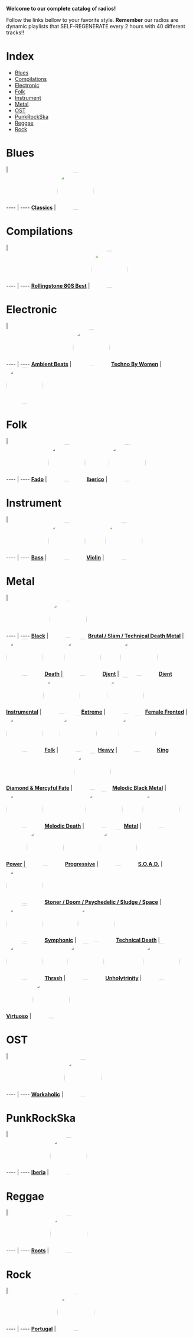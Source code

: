 
<style>
figure {
  border: 0px #cccccc solid;
  padding: 4px;
  margin: auto;
  align: center;
}
</style>
**Welcome to our complete catalog of radios!**

Follow the links bellow to your favorite style. **Remember** our radios
are dynamic playlists that SELF-REGENERATE every 2 hours with 40 different
tracks!!

# Index

* [Blues](#Blues)
* [Compilations](#Compilations)
* [Electronic](#Electronic)
* [Folk](#Folk)
* [Instrument](#Instrument)
* [Metal](#Metal)
* [OST](#OST)
* [PunkRockSka](#PunkRockSka)
* [Reggae](#Reggae)
* [Rock](#Rock)

# Blues

  |  
 ---- | ---- 
[**Classics**](https://radioninjapirata.github.io/radio_bluesclassics.html) | <a href="https://radioninjapirata.github.io/radio_bluesclassics.html" target="_blank"><img src="https://mosaic.scdn.co/640/ab67616d0000b2735a2575791c80e9837cdc1992ab67616d0000b2737f6015c236587b6ad063b16cab67616d0000b273c55aa772b36b45c9c8d6c973ab67616d0000b273e839beba9982c0570dda7b56" height="100" width="auto" style="border-radius:50%"></a>

# Compilations

  |  
 ---- | ---- 
[**Rollingstone 80S Best**](https://radioninjapirata.github.io/radio_rollingbest80s.html) | <a href="https://radioninjapirata.github.io/radio_rollingbest80s.html" target="_blank"><img src="https://mosaic.scdn.co/640/ab67616d0000b273008cfa8fb96ef0befcbc615aab67616d0000b27368384dd85fd5e95831252f60ab67616d0000b27371e71a75f470752c8eb16cbbab67616d0000b273e56fa8c916dc6ce419dcf557" height="100" width="auto" style="border-radius:50%"></a>

# Electronic

  |  
 ---- | ---- 
[**Ambient Beats**](https://radioninjapirata.github.io/radio_ambbeat.html) | <a href="https://radioninjapirata.github.io/radio_ambbeat.html" target="_blank"><img src="https://mosaic.scdn.co/640/ab67616d0000b2736ebb81c6b8351c2be060cb7bab67616d0000b2737acfdf9781bd0ca9f0a078ecab67616d0000b273ce1d3cec55424bf7c98c1859ab67616d0000b273f35e1be93f1db4248d521734" height="100" width="auto" style="border-radius:50%"></a>
[**Techno By Women**](https://radioninjapirata.github.io/radio_technowomen.html) | <a href="https://radioninjapirata.github.io/radio_technowomen.html" target="_blank"><img src="https://mosaic.scdn.co/640/ab67616d0000b27372758fd4a12431c04d7c1e10ab67616d0000b2739e918ea8428573df98e7596eab67616d0000b273d1c39badb8a7e6e980f01528ab67616d0000b273d258f3fa410d1447ed30f575" height="100" width="auto" style="border-radius:50%"></a>

# Folk

  |  
 ---- | ---- 
[**Fado**](https://radioninjapirata.github.io/radio_fado.html) | <a href="https://radioninjapirata.github.io/radio_fado.html" target="_blank"><img src="https://mosaic.scdn.co/640/ab67616d0000b2733c01c4ad5c910b2e042d33a0ab67616d0000b27344dbf5f95f9e092b49fa6797ab67616d0000b27385c476eb2179a520b837bac0ab67616d0000b273f18bde9d9751ebfdbb4bbd62" height="100" width="auto" style="border-radius:50%"></a>
[**Iberico**](https://radioninjapirata.github.io/radio_folkiberico.html) | <a href="https://radioninjapirata.github.io/radio_folkiberico.html" target="_blank"><img src="https://mosaic.scdn.co/640/ab67616d0000b27337db6a8842b7fa70cfa856d0ab67616d0000b2738fdf3361f8c613a002292352ab67616d0000b273e4794ba2b30c90e1069b6e73ab67616d0000b273ee012a5994d8a121420f4c8b" height="100" width="auto" style="border-radius:50%"></a>

# Instrument

  |  
 ---- | ---- 
[**Bass**](https://radioninjapirata.github.io/radio_bassists.html) | <a href="https://radioninjapirata.github.io/radio_bassists.html" target="_blank"><img src="https://mosaic.scdn.co/640/ab67616d0000b2734ee48478350a283a0faef15aab67616d0000b27388289b845e32d8df745c3568ab67616d0000b27398a3ad42b70ec962d0d29b8cab67616d0000b273f28f6a137cbbd7541b252ee4" height="100" width="auto" style="border-radius:50%"></a>
[**Violin**](https://radioninjapirata.github.io/radio_violin.html) | <a href="https://radioninjapirata.github.io/radio_violin.html" target="_blank"><img src="https://mosaic.scdn.co/640/ab67616d0000b2731381c58750cd893303ce2033ab67616d0000b27362050e4ccc4a193182801651ab67616d0000b273d5d6957f73be207d4b8e5c27ab67616d0000b273e38051840ec58a50d18214a7" height="100" width="auto" style="border-radius:50%"></a>

# Metal

  |  
 ---- | ---- 
[**Black**](https://radioninjapirata.github.io/radio_blackmetal.html) | <a href="https://radioninjapirata.github.io/radio_blackmetal.html" target="_blank"><img src="https://mosaic.scdn.co/640/ab67616d0000b273324a6d80bcb237d909551b22ab67616d0000b2735ce6cfa403237d74d9562a46ab67616d0000b273733a3fcf5eb8dcf40495c2d5ab67616d0000b2738be2a34e2397c9dbc7e2e4ef" height="100" width="auto" style="border-radius:50%"></a>
[**Brutal / Slam / Technical Death Metal**](https://radioninjapirata.github.io/radio_brutaldeathmetal.html) | <a href="https://radioninjapirata.github.io/radio_brutaldeathmetal.html" target="_blank"><img src="https://mosaic.scdn.co/640/ab67616d0000b27302feb7306e5877c5666bea3dab67616d0000b27304b8124df18cdd39ddef6d6fab67616d0000b27312ae6ffad89c22a3c5e82612ab67616d0000b27372d3ddccd033b8e093c82998" height="100" width="auto" style="border-radius:50%"></a>
[**Death**](https://radioninjapirata.github.io/radio_deathmetal.html) | <a href="https://radioninjapirata.github.io/radio_deathmetal.html" target="_blank"><img src="https://mosaic.scdn.co/640/ab67616d0000b2734f3a20fdb0c083850f4e3dc4ab67616d0000b273ed76dd6d3afced950064a0aaab67616d0000b273f5823632c600c1a403c2318aab67616d0000b273f7ca0123ddbe392389fcf351" height="100" width="auto" style="border-radius:50%"></a>
[**Djent**](https://radioninjapirata.github.io/radio_djent.html) | <a href="https://radioninjapirata.github.io/radio_djent.html" target="_blank"><img src="https://mosaic.scdn.co/640/ab67616d0000b2737195635b367bac5888812504ab67616d0000b273c87cf41de85e5f9001d5ec11ab67616d0000b273f6b012f647af862b577aff06ab67616d0000b273fa96cb43c377756ce20b0731" height="100" width="auto" style="border-radius:50%"></a>
[**Djent Instrumental**](https://radioninjapirata.github.io/radio_instrumentaldjent.html) | <a href="https://radioninjapirata.github.io/radio_instrumentaldjent.html" target="_blank"><img src="https://mosaic.scdn.co/640/ab67616d0000b2730f4082062ff3beb984e60c55ab67616d0000b273149b0e3fcd7a13f9ff5fea4fab67616d0000b27340d3ff8c4c4174f0aa17d41aab67616d0000b273abed4e1b88e612cbbb98d572" height="100" width="auto" style="border-radius:50%"></a>
[**Extreme**](https://radioninjapirata.github.io/radio_extrememetal.html) | <a href="https://radioninjapirata.github.io/radio_extrememetal.html" target="_blank"><img src="https://mosaic.scdn.co/640/ab67616d0000b2730369e632066b684b81a1a338ab67616d0000b2732a963300d17003b067b2293cab67616d0000b273ad0eca3f0d37d5a4ec78c125ab67616d0000b273b93c04730f98a5d35554624c" height="100" width="auto" style="border-radius:50%"></a>
[**Female Fronted**](https://radioninjapirata.github.io/radio_femalefrontedmetal.html) | <a href="https://radioninjapirata.github.io/radio_femalefrontedmetal.html" target="_blank"><img src="https://mosaic.scdn.co/640/ab67616d0000b27303fb8fb0d13e3c234f47f824ab67616d0000b27389430f006f2e40483439670cab67616d0000b273b8df67aad0a123d709b5f2b3ab67616d0000b273c02f13a41ff0fbf4523fc31c" height="100" width="auto" style="border-radius:50%"></a>
[**Folk**](https://radioninjapirata.github.io/radio_folkmetal.html) | <a href="https://radioninjapirata.github.io/radio_folkmetal.html" target="_blank"><img src="https://mosaic.scdn.co/640/ab67616d0000b27335ee721fba6cf073f64d2a82ab67616d0000b2735c3a92b018dc9737fddb9c9eab67616d0000b273728bd8491644d95a435df54cab67616d0000b273f36e3398f7acf5ac6585a380" height="100" width="auto" style="border-radius:50%"></a>
[**Heavy**](https://radioninjapirata.github.io/radio_heavymetal.html) | <a href="https://radioninjapirata.github.io/radio_heavymetal.html" target="_blank"><img src="https://mosaic.scdn.co/640/ab67616d0000b2730d1bb5f540f1e1aeb90e837cab67616d0000b27331af24b8ebbe7a420f601913ab67616d0000b2734b776a7720199af762683b82ab67616d0000b273ae5941e5e616db0fc4dcd089" height="100" width="auto" style="border-radius:50%"></a>
[**King Diamond & Mercyful Fate**](https://radioninjapirata.github.io/radio_fan_KDMF.html) | <a href="https://radioninjapirata.github.io/radio_fan_KDMF.html" target="_blank"><img src="https://mosaic.scdn.co/640/ab67616d0000b2733a902bed61289f17a685b07dab67616d0000b2735d9cfb4b080d0d74a541529dab67616d0000b273868aa679a7583bbefc07803cab67616d0000b273c82d42bb1935c1eb43d43289" height="100" width="auto" style="border-radius:50%"></a>
[**Melodic Black Metal**](https://radioninjapirata.github.io/radio_melodicblackmetal.html) | <a href="https://radioninjapirata.github.io/radio_melodicblackmetal.html" target="_blank"><img src="https://mosaic.scdn.co/640/ab67616d0000b27314debd4152ae52addf14e610ab67616d0000b2733cb25474f6de59f0476130c7ab67616d0000b2735d628991865f36c1020ab9fbab67616d0000b273a31933ebb2453357813bca3f" height="100" width="auto" style="border-radius:50%"></a>
[**Melodic Death**](https://radioninjapirata.github.io/radio_melodicdeathmetal.html) | <a href="https://radioninjapirata.github.io/radio_melodicdeathmetal.html" target="_blank"><img src="https://mosaic.scdn.co/640/ab67616d0000b273122513d73dc3659c8b6626f1ab67616d0000b273c28e1fe6d855a00301e8344eab67616d0000b273e206d98bb8bafb2004f08a0fab67616d0000b273eb28a5114c19b47f1d6238b2" height="100" width="auto" style="border-radius:50%"></a>
[**Metal**](https://radioninjapirata.github.io/radio_metal.html) | <a href="https://radioninjapirata.github.io/radio_metal.html" target="_blank"><img src="https://mosaic.scdn.co/640/ab67616d0000b2731e020af0eea08ee488a8f7f7ab67616d0000b2734de9478913a6736b3b2d8ea8ab67616d0000b27367b097c11348179a60c0866dab67616d0000b27383f2b16d05e7d43c1719353e" height="100" width="auto" style="border-radius:50%"></a>
[**Power**](https://radioninjapirata.github.io/radio_powermetal.html) | <a href="https://radioninjapirata.github.io/radio_powermetal.html" target="_blank"><img src="https://mosaic.scdn.co/640/ab67616d0000b273a800ae52a13842f210b333d8ab67616d0000b273bd24fae242ec06878f6ec7e2ab67616d0000b273d95b9f9c3d755a6d7716276aab67616d0000b273fba28a4b3070a4a43b10fc8e" height="100" width="auto" style="border-radius:50%"></a>
[**Progressive**](https://radioninjapirata.github.io/radio_progrock.html) | <a href="https://radioninjapirata.github.io/radio_progrock.html" target="_blank"><img src="https://mosaic.scdn.co/640/ab67616d0000b27358b4b92ebd5ef66390c711e1ab67616d0000b273a1085dae0c9e7df6e7e6ee94ab67616d0000b273a22e875e473322c7c7ccd53cab67616d0000b273bc2f378f11fe4c60012100b5" height="100" width="auto" style="border-radius:50%"></a>
[**S.O.A.D.**](https://radioninjapirata.github.io/radio_soad.html) | <a href="https://radioninjapirata.github.io/radio_soad.html" target="_blank"><img src="https://mosaic.scdn.co/640/ab67616d0000b27330d45198d0c9e8841f9a9578ab67616d0000b273401dd486dc6d75239968ef86ab67616d0000b273ba00e990d1520a4cde41ce0cab67616d0000b273c65f8d04502eeddbdd61fa71" height="100" width="auto" style="border-radius:50%"></a>
[**Stoner / Doom / Psychedelic / Sludge / Space**](https://radioninjapirata.github.io/radio_stonerrock.html) | <a href="https://radioninjapirata.github.io/radio_stonerrock.html" target="_blank"><img src="https://mosaic.scdn.co/640/ab67616d0000b2733f438853e219e47696f60c87ab67616d0000b2738d1648d1346445addc9ee4e9ab67616d0000b273ccefcd24ac2b31c39ec73fccab67616d0000b273ed38ab2f93ea1a716b54c5db" height="100" width="auto" style="border-radius:50%"></a>
[**Symphonic**](https://radioninjapirata.github.io/radio_symphonicmetal.html) | <a href="https://radioninjapirata.github.io/radio_symphonicmetal.html" target="_blank"><img src="https://mosaic.scdn.co/640/ab67616d0000b2730a7f115408dda335b44fe7efab67616d0000b2732f07cf6794d31a7b43351d82ab67616d0000b273bee9fd2ea83a8596dec5e9beab67616d0000b273c36c192bc51656cd32f08301" height="100" width="auto" style="border-radius:50%"></a>
[**Technical Death**](https://radioninjapirata.github.io/radio_technicaldeathmetal.html) | <a href="https://radioninjapirata.github.io/radio_technicaldeathmetal.html" target="_blank"><img src="https://mosaic.scdn.co/640/ab67616d0000b2731e1c89e95214c0df48348159ab67616d0000b2734dd1fc7f7fa358ebabe0f54dab67616d0000b273714e05eec6ef476c93a0205aab67616d0000b273e761fd783ad46c939334db93" height="100" width="auto" style="border-radius:50%"></a>
[**Thrash**](https://radioninjapirata.github.io/radio_thrashmetal.html) | <a href="https://radioninjapirata.github.io/radio_thrashmetal.html" target="_blank"><img src="https://mosaic.scdn.co/640/ab67616d0000b2738121ea7c4808103837161856ab67616d0000b2738244e7ec2643dbd211ffdc8dab67616d0000b2738a18363fc3d6ca06e65b3363ab67616d0000b273e89ef15f112582598f88f633" height="100" width="auto" style="border-radius:50%"></a>
[**Unholytrinity**](https://radioninjapirata.github.io/radio_unholytrinity.html) | <a href="https://radioninjapirata.github.io/radio_unholytrinity.html" target="_blank"><img src="https://mosaic.scdn.co/640/ab67616d0000b273021b3d3d20a8abdfc948aa7cab67616d0000b2736823d0626ba7224899d1c9bfab67616d0000b273b1b0c9ada95f50cf50a34444ab67616d0000b273c77c73285cc5cb64d97e1b0f" height="100" width="auto" style="border-radius:50%"></a>
[**Virtuoso**](https://radioninjapirata.github.io/radio_guitarvirtuoso.html) | <a href="https://radioninjapirata.github.io/radio_guitarvirtuoso.html" target="_blank"><img src="https://mosaic.scdn.co/640/ab67616d0000b273311589067111d269734b04f4ab67616d0000b27352e82b08be5a68d827261d5eab67616d0000b27362a4837447b2525da89764d4ab67616d0000b273a762cf3a318f4411a1447c6f" height="100" width="auto" style="border-radius:50%"></a>

# OST

  |  
 ---- | ---- 
[**Workaholic**](https://radioninjapirata.github.io/radio_ostworkaholic.html) | <a href="https://radioninjapirata.github.io/radio_ostworkaholic.html" target="_blank"><img src="https://mosaic.scdn.co/640/ab67616d0000b2730f4bf5c96c9ee54fa00944c4ab67616d0000b2736c81650e70bf2679e1fa03f7ab67616d0000b2738236dee9524214e0e6be4a1fab67616d0000b273fd4d0bacedae8407a24256d8" height="100" width="auto" style="border-radius:50%"></a>

# PunkRockSka

  |  
 ---- | ---- 
[**Iberia**](https://radioninjapirata.github.io/radio_iberianpunkrock.html) | <a href="https://radioninjapirata.github.io/radio_iberianpunkrock.html" target="_blank"><img src="https://mosaic.scdn.co/640/ab67616d0000b273531df91aedf05350a5031688ab67616d0000b273541b47e8f3bb9693c2f38735ab67616d0000b273a23d8e9e3af9500c6cf4ef8bab67616d0000b273fafdccdbb154d5402db17062" height="100" width="auto" style="border-radius:50%"></a>

# Reggae

  |  
 ---- | ---- 
[**Roots**](https://radioninjapirata.github.io/radio_reggaeroots.html) | <a href="https://radioninjapirata.github.io/radio_reggaeroots.html" target="_blank"><img src="https://mosaic.scdn.co/640/ab67616d0000b27337982fcd81e89c5ab2d15aecab67616d0000b2733c4ae9ba87d6c7a1f90754e1ab67616d0000b273fedceaa8e3d4b73ae25ff8d8ab67616d0000b273ff5dc24668ab789ce9ac12d1" height="100" width="auto" style="border-radius:50%"></a>

# Rock

  |  
 ---- | ---- 
[**Portugal**](https://radioninjapirata.github.io/radio_rockportugues.html) | <a href="https://radioninjapirata.github.io/radio_rockportugues.html" target="_blank"><img src="https://mosaic.scdn.co/640/ab67616d0000b2735b977391d1663a42eb8ef194ab67616d0000b2739af3631ab10d48fd17118e18ab67616d0000b273bfd55da33479591238eed119ab67616d0000b273e75d528904d08154d044b278" height="100" width="auto" style="border-radius:50%"></a>